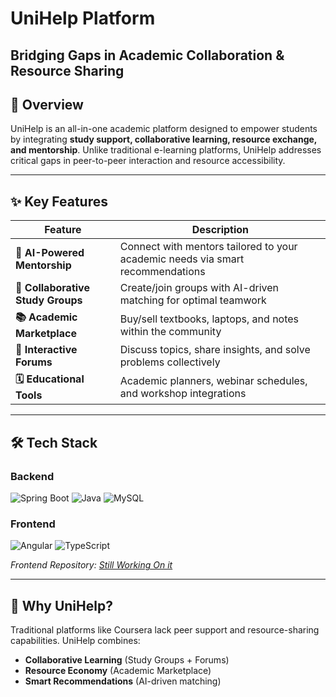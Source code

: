 # UniHelp Platform
**Bridging Gaps in Academic Collaboration & Resource Sharing**
---

## 🌟 Overview
UniHelp is an all-in-one academic platform designed to empower students by integrating **study support, collaborative learning, resource exchange, and mentorship**. Unlike traditional e-learning platforms, UniHelp addresses critical gaps in peer-to-peer interaction and resource accessibility.

---

## ✨ Key Features
| Feature | Description |
|---------|-------------|
| **🧠 AI-Powered Mentorship** | Connect with mentors tailored to your academic needs via smart recommendations |
| **👥 Collaborative Study Groups** | Create/join groups with AI-driven matching for optimal teamwork |
| **📚 Academic Marketplace** | Buy/sell textbooks, laptops, and notes within the community |
| **💬 Interactive Forums** | Discuss topics, share insights, and solve problems collectively |
| **🗓️ Educational Tools** | Academic planners, webinar schedules, and workshop integrations |

---

## 🛠️ Tech Stack
### Backend
![Spring Boot](https://img.shields.io/badge/Spring_Boot-6DB33F?style=for-the-badge&logo=spring&logoColor=white)
![Java](https://img.shields.io/badge/Java-ED8B00?style=for-the-badge&logo=openjdk&logoColor=white)
![MySQL](https://img.shields.io/badge/MySQL-4479A1?style=for-the-badge&logo=mysql&logoColor=white)
### Frontend
![Angular](https://img.shields.io/badge/Angular-DD0031?style=for-the-badge&logo=angular&logoColor=white)
![TypeScript](https://img.shields.io/badge/TypeScript-007ACC?style=for-the-badge&logo=typescript&logoColor=white)

*Frontend Repository: [Still Working On it](https://github.com/Abderraouf-Mahmoudi/unihelp)* <!-- Update link -->

---

## 🚀 Why UniHelp?
Traditional platforms like Coursera lack peer support and resource-sharing capabilities. UniHelp combines:
- **Collaborative Learning** (Study Groups + Forums)
- **Resource Economy** (Academic Marketplace)
- **Smart Recommendations** (AI-driven matching)
